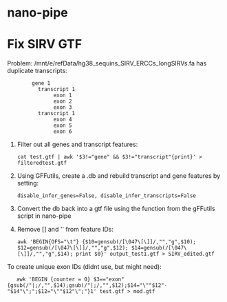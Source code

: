 # nano-pipe

# Fix SIRV GTF
Problem: /mnt/e/refData/hg38_sequins_SIRV_ERCCs_longSIRVs.fa has duplicate transcripts:

            gene 1
              transcript 1
                   exon 1
                   exon 2
                   exon 3
              transcript 1
                   exon 4
                   exon 5
                   exon 6


1. Filter out all genes and transcript features: 
   
       cat test.gtf | awk '$3!="gene" && $3!="transcript"{print}' > filteredtest.gtf


2. Using GFFutils, create a .db and rebuild transcript and gene features by setting: 
   
       disable_infer_genes=False, disable_infer_transcripts=False  


3. Convert the db back into a gtf file using the function from the gFFutils script in nano-pipe


4. Remove [] and '' from feature IDs:

       awk 'BEGIN{OFS="\t"} {$10=gensub(/[\047\[\]]/,"","g",$10); $12=gensub(/[\047\[\]]/,"","g",$12); $14=gensub(/[\047\[\]]/,"","g",$14); print $0}' output_test1.gtf > SIRV_edited.gtf

To create unique exon IDs (didnt use, but might need):
    
       awk 'BEGIN {counter = 0} $3=="exon" {gsub(/"|;/,"",$14);gsub(/"|;/,"",$12);$14="\""$12"-"$14"\";";$12="\""$12"\";"}1' test.gtf > mod.gtf
